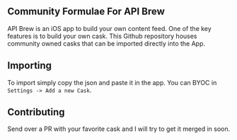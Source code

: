 ## Community Formulae For API Brew

API Brew is an iOS app to build your own content feed. One of the key features is to build your own cask. This Github repository houses community owned casks that can be imported directly into the App.

## Importing

To import simply copy the json and paste it in the app. You can BYOC in `Settings -> Add a new Cask`.

## Contributing

Send over a PR with your favorite cask and I will try to get it merged in soon.